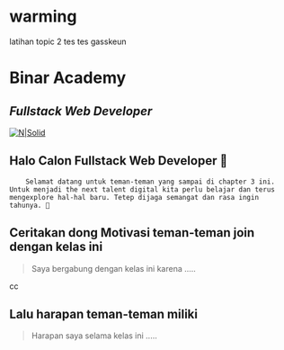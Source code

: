 # warming
latihan topic 2
tes tes 
gasskeun 
# Binar Academy

## _Fullstack Web Developer_

 

[![N|Solid](https://storage.googleapis.com/danacita-website-v3-prd/website_v3/images/Binar_-_Logo_warna.original.png)](https://www.binaracademy.com/)

 

## Halo Calon Fullstack Web Developer 👋

 

        Selamat datang untuk teman-teman yang sampai di chapter 3 ini. Untuk menjadi the next talent digital kita perlu belajar dan terus mengexplore hal-hal baru. Tetep dijaga semangat dan rasa ingin tahunya. 🤙

 

## Ceritakan dong Motivasi teman-teman join dengan kelas ini

> Saya bergabung dengan kelas ini karena .....

 cc

 

## Lalu harapan teman-teman miliki

> Harapan saya selama kelas ini .....